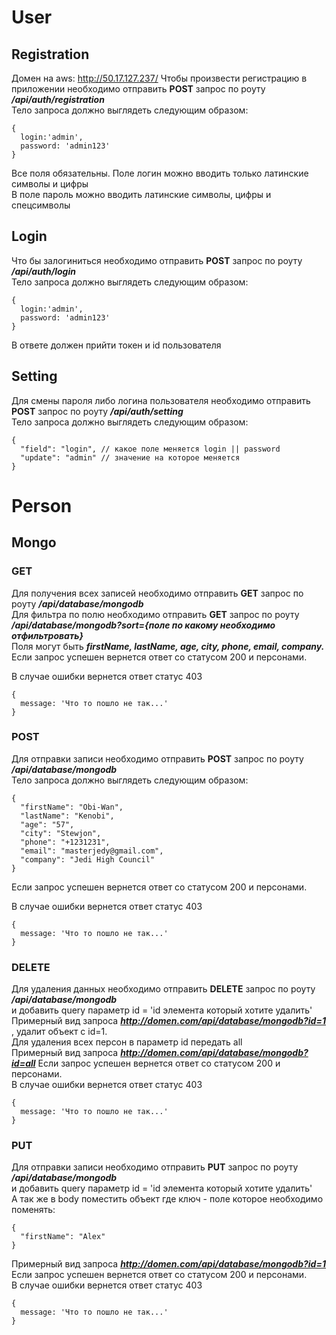 # User

## Registration
Домен на aws: http://50.17.127.237/
Чтобы произвести регистрацию в приложении необходимо отправить **POST** запрос по роуту ***/api/auth/registration*** <br>
Тело запроса должно выглядеть следующим образом:
```
{
  login:'admin',
  password: 'admin123'
}
```
Все поля обязательны. Поле логин можно вводить только латинские символы и цифры <br>
В поле пароль можно вводить латинские символы, цифры и спецсимволы

## Login

Что бы залогиниться необходимо отправить **POST** запрос по роуту ***/api/auth/login*** <br>
Тело запроса должно выглядеть следующим образом:
```
{
  login:'admin',
  password: 'admin123'
}
```
В ответе должен прийти токен и id пользователя


## Setting

Для смены пароля либо логина пользователя необходимо отправить **POST** запрос по роуту ***/api/auth/setting*** <br>
Тело запроса должно выглядеть следующим образом:

```
{
  "field": "login", // какое поле меняется login || password
  "update": "admin" // значение на которое меняется
}
```

# Person

## Mongo
### GET
Для получения всех записей необходимо отправить **GET** запрос по роуту ***/api/database/mongodb***<br>
Для фильтра по полю необходимо отправить **GET** запрос по роуту ***/api/database/mongodb?sort={поле по какому необходимо отфильтровать}***<br>
Поля могут быть ***firstName, lastName, age, city, phone, email, company.*** Если запрос успешен вернется ответ со статусом 200 и персонами.<br>

В случае ошибки вернется ответ статус 403
```
{
  message: 'Что то пошло не так...'
}
```

### POST
Для отправки записи необходимо отправить **POST** запрос по роуту ***/api/database/mongodb***<br>
Тело запроса должно выглядеть следующим образом:
```
{ 
  "firstName": "Obi-Wan", 
  "lastName": "Kenobi", 
  "age": "57", 
  "city": "Stewjon", 
  "phone": "+1231231", 
  "email": "masterjedy@gmail.com",
  "company": "Jedi High Council" 
}
```
Если запрос успешен вернется ответ со статусом 200 и персонами. <br>

В случае ошибки вернется ответ статус 403
```
{
  message: 'Что то пошло не так...'
}
```

### DELETE
Для удаления данных необходимо отправить **DELETE** запрос по роуту ***/api/database/mongodb***<br>
и добавить query параметр id = 'id элемента который хотите удалить'<br>
Примерный вид запроса ***http://domen.com/api/database/mongodb?id=1*** , удалит объект с id=1.<br>
Для удаления всех персон в параметр id передать all <br>
Примерный вид запроса ***http://domen.com/api/database/mongodb?id=all*** 
Если запрос успешен вернется ответ со статусом 200 и персонами. <br>
В случае ошибки вернется ответ статус 403
```
{
  message: 'Что то пошло не так...'
}
```

### PUT
Для отправки записи необходимо отправить **PUT** запрос по роуту ***/api/database/mongodb***<br>
и добавить query параметр id = 'id элемента который хотите удалить'<br>
А так же в body поместить объект где ключ - поле которое необходимо поменять:
```
{
  "firstName": "Alex"
}
```
Примерный вид запроса ***http://domen.com/api/database/mongodb?id=1*** <br>
Если запрос успешен вернется ответ со статусом 200 и персонами. <br>
В случае ошибки вернется ответ статус 403
```
{
  message: 'Что то пошло не так...'
}
```